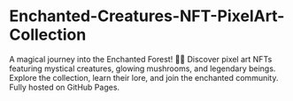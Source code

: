 # Enchanted-Creatures-NFT-PixelArt-Collection
A magical journey into the Enchanted Forest! 🌿✨ Discover pixel art NFTs featuring mystical creatures, glowing mushrooms, and legendary beings. Explore the collection, learn their lore, and join the enchanted community. Fully hosted on GitHub Pages.
